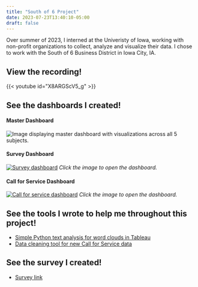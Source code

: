 ```yaml
---
title: "South of 6 Project"
date: 2023-07-23T13:40:10-05:00
draft: false
---
```


Over summer of 2023, I interned at the Univeristy of Iowa, working with non-profit organizations to collect, analyze and visualize their data. I chose to work with the South of 6 Business District in Iowa City, IA.

## View the recording!

{{< youtube id="X8ARGScV5_g" >}}

## See the dashboards I created!

#### Master Dashboard
![Image displaying master dashboard with visualizations across all 5 subjects.](master-dashboard.png)

#### Survey Dashboard
[![Survey dashboard](survey.png)](https://public.tableau.com/views/Southof6BusinessImpactSurvey/Dashboard1?:language=en-US&publish=yes&:display_count=n&:origin=viz_share_link)
*Click the image to open the dashboard.*

#### Call for Service Dashboard
[![Call for service dashboard](call-for-service.png)](https://public.tableau.com/app/profile/alexander.leitzke/viz/Southof6CallforService/CallforServiceDashboard)
*Click the image to open the dashboard.*

## See the tools I wrote to help me throughout this project!

* [Simple Python text analysis for word clouds in Tableau](https://github.com/ajleitzke/So6-Survey-Text-Analysis)
* [Data cleaning tool for new Call for Service data](https://github.com/ajleitzke/So6DataClean)

## See the survey I created!
* [Survey link](https://drive.google.com/file/d/15ikaZzSTloRnV_5X1pkX1M5n13Nlr82r/view?usp=sharing)
